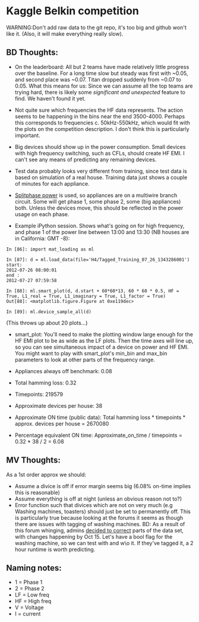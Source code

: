 Kaggle Belkin competition
=========================

WARNING:Don't add raw data to the git repo, it's too big and github
won't like it. (Also, it will make everything really slow).

BD Thoughts:
---------------------

* On the leaderboard: All but 2 teams have made relatively little progress over the baseline. For a long time slow but steady was first with ~0.05, and second place was ~0.07. Titan dropped suddenly from ~0.07 to 0.05. What this means for us: Since we can assume all the top teams are trying hard, there is likely some *significant and unexpected* feature to find. We haven't found it yet.

* Not quite sure which frequencies the HF data represents. The action seems to be happening in the bins near the end 3500-4000. Perhaps this corresponds to frequencies c. 50kHz-550kHz, which would fit with the plots on the competition description. I don't think this is particularly important.

* Big devices should show up in the power consumption. Small devices with high frequency switching, such as CFLs, should create HF EMI. I can't see any means of predicting any remaining devices.

* Test data probably looks very different from training, since test data is based on simulation of a real house. Training data just shows a couple of minutes for each appliance.

*  [Splitphase power](http://en.wikipedia.org/wiki/Split-phase_electric_power) is used, so appliances are on a multiwire branch circuit. Some will get phase 1, some phase 2, some (big appliances) both. Unless the devices move, this should be reflected in the power usage on each phase. 

* Example iPython session. Shows what's going on for high frequency, and phase 1 of the power line between 13:00 and 13:30 (NB houses are in California: GMT -8):


```
In [86]: import mat_loading as ml

In [87]: d = ml.load_data(file='H4/Tagged_Training_07_26_1343286001')
start: 
2012-07-26 08:00:01
end : 
2012-07-27 07:59:58

In [88]: ml.smart_plot(d, d.start + 60*60*13, 60 * 60 * 0.5, HF = True, L1_real = True, L1_imaginary = True, L1_factor = True)
Out[88]: <matplotlib.figure.Figure at 0xe119dec>

In [89]: ml.device_sample_all(d)
```

(This throws up about 20 plots...)
* smart_plot: You'll need to make the plotting window large enough for the HF EMI plot to be as wide as the LF plots. Then the time axes will line up, so you can see simultaneous impact of a device on power and HF EMI.
You might want to play with smart_plot's min_bin and max_bin parameters to look at other parts of the frequency range.


* Appliances always off benchmark: 0.08
* Total hamming loss: 0.32
* Timepoints: 219579
* Approximate devices per house: 38
* Approximate ON time (public data): Total hamming loss * timepoints * approx. devices per house = 2670080
* Percentage equivalent ON time: Approximate_on_time / timepoints = 0.32 * 38 / 2 = 6.08

MV Thoughts:
------------
As a 1st order approx we should:

* Assume a divice is off if error margin seems big (6.08% on-time
  implies this is reasonable)
* Assume everything is off at night (unless an obvious reason not to?)
* Error function such that divices which are not on very much (e.g
  Washing machines, toasters) should just be set to permanently off.
  This is particularly true because looking at the forums it seems as
  though there are issues with tagging of washing machines. BD: As a result of this forum whinging, 
  admins [decided to correct](http://www.kaggle.com/c/belkin-energy-disaggregation-competition/forums/t/5933/when-will-the-back-end-changes-happen) parts of the data set, with changes happening by Oct 15. 
  Let's have a bool flag for the washing machine, so we can test with and w\o it. 
  If they've tagged it, a 2 hour runtime is worth predicting.
  
Naming notes:
-------------

* 1 = Phase 1
* 2 = Phase 2
* LF = Low freq
* HF = High freq
* V = Voltage
* I = current
